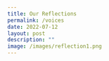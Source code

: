 ```yaml
---
title: Our Reflections
permalink: /voices
date: 2022-07-12
layout: post
description: ""
image: /images/reflection1.png
---
```

